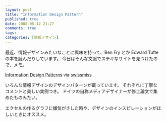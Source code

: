```yaml
---
layout: post
title: "Information Design Pattern"
published: true
date: 2008-05-12 21:27
comments: true
tags:
categories: [情報デザイン]
---
```


最近、情報デザインみたいなことに興味を持って、Ben Fry とか Edward Tufte の本を読んだりしています。
今日はそんな文脈でステキなサイトを見つけたので、メモ。

[Information Design Patterns](http://niceone.org/infodesign/)
via [swissmiss](http://swissmiss.typepad.com/weblog/2008/05/information-des.html)

いろんな情報デザインのデザインパターンが載っています。
それぞれに丁寧なコメントと美しい実例つき。
ドイツの自称メディアデザイナーが修士論文で集めたものみたい。

エクセルの作るグラフに嫌気がさした時や、デザインのインスピレーションがほしいときにオススメ。
